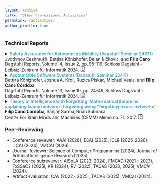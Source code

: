 ```yaml
---
layout: archive
title: "Other Professional Activities"
permalink: /activities/
author_profile: true
---
```


### Technical Reports


<details>
<summary> 
<strong style="color:#52adc8">Safety Assurance for Autonomous Mobility (Dagstuhl Seminar 24071)</strong> <br>
Jyotirmoy Deshmukh, Bettina Könighofer, Dejan Ničković, and <strong>Filip Cano</strong>
<br>
Dagstuhl Reports, Volume 14, Issue 2, pp. 95-119, Schloss Dagstuhl – Leibniz-Zentrum für Informatik 2024.
<a href="https://drops.dagstuhl.de/storage/04dagstuhl-reports/volume14/issue02/24071/DagRep.14.2.95/DagRep.14.2.95.pdf"
style="text-decoration: none;">
<img src="./../images/pdf-svg.svg" width=16em title="pdf"/>
</a>
</summary>
<br>
<div style="margin-left: 2em">
<strong> Abstract: </strong>
This report documents the program and the outcomes of the Dagstuhl Seminar "Safety Assurance for Autonomous Mobility" (24071). The seminar brought together an interdisciplinary group of researchers and practitioners from the fields of formal methods, cyber-physical systems, and artificial intelligence, with a common interest in autonomous mobility. Through a series of talks, working groups, and open problem discussions, participants explored the challenges and opportunities associated with ensuring the safety of autonomous systems in various domains, including industrial automation, automotive, railways, and aerospace. Key topics addressed included the need for industrial-grade autonomous products to operate reliably in safety-critical environments, highlighting the lack of standardized procedures for obtaining safety certifications for AI-based systems. Recent advancements in the verification and validation (V&V) of autonomous mobility systems were presented, focusing on requirements verification, testing, certification, and correct-by-design approaches. Overall, the seminar provided a comprehensive overview of the current state and future directions in safe autonomous mobility, emphasizing the need for interdisciplinary collaboration and innovation to address the complex challenges in this rapidly evolving field.
<br>
<br>
<details><summary>BibTex:</summary>
<pre>
@Article{deshmukh_et_al:DagRep.14.2.95,
  author =	{Deshmukh, Jyotirmoy and K\"{o}nighofer, Bettina and Ni\v{c}kovi\'{c}, Dejan and Cano, Filip},
  title =	{Safety Assurance for Autonomous Mobility (Dagstuhl Seminar 24071)},
  pages =	{95--119},
  journal =	{Dagstuhl Reports},
  ISSN =	{2192-5283},
  year =	{2024},
  volume =	{14},
  number =	{2},
  editor =	{Deshmukh, Jyotirmoy and K\"{o}nighofer, Bettina and Ni\v{c}kovi\'{c}, Dejan and Cano, Filip},
  publisher =	{Schloss Dagstuhl -- Leibniz-Zentrum f{\"u}r Informatik},
  address =	{Dagstuhl, Germany},
  URL =		{https://drops.dagstuhl.de/entities/document/10.4230/DagRep.14.2.95},
  URN =		{urn:nbn:de:0030-drops-205009},
  doi =		{10.4230/DagRep.14.2.95},
  annote =	{Keywords: aerospace, automotive, autonomy, formal methods, railway}
}

</pre>
</details>
</div>
</details>




<details>
<summary> 
<strong style="color:#52adc8">Accountable Software Systems (Dagstuhl Seminar 23411)</strong> <br>
Bettina Könighofer, Joshua A. Kroll, Ruzica Piskac, Michael Veale, and <strong>Filip Cano Córdoba</strong>
<br>
Dagstuhl Reports, Volume 13, Issue 10, pp. 24-49, Schloss Dagstuhl – Leibniz-Zentrum für Informatik 2024.
<a href="https://drops.dagstuhl.de/storage/04dagstuhl-reports/volume13/issue10/23411/DagRep.13.10.24/DagRep.13.10.24.pdf"
style="text-decoration: none;">
<img src="./../images/pdf-svg.svg" width=16em title="pdf"/>
</a>
</summary>
<br>
<div style="margin-left: 2em">
<strong> Abstract: </strong>
This report documents the program and the outcomes of Dagstuhl Seminar 23411 "Accountable Software Systems". The seminar brought together an interdisciplinary group of researchers from the fields of formal methods, machine learning, philosophy, political science, law, and policy studies to address the critical issue of accountability in the development and deployment of software systems. As these systems increasingly assume roles within safety-critical domains of society, including transportation, healthcare, recruitment, and the judiciary, the seminar aimed to explore the multifaceted concept of accountability, its significance, and its implementation challenges in this context. During the seminar, experts engaged deeply in discussions, presentations, and collaborative sessions, focusing on key themes such as the application of formal tools in socio-technical accountability, the impact of computing infrastructures on software accountability, and the innovation of formal languages and models to improve accountability measures. This interdisciplinary dialogue underscored the complexities involved in defining and operationalizing accountability, especially in light of technological advancements and their societal implications. The participants of the seminar reached a consensus on the pressing need for ongoing research and cross-disciplinary efforts to develop effective accountability mechanisms, highlighting the critical role of integrating socio-technical approaches and formal methodologies to enhance the accountability of autonomous systems and their contributions to society.
<br>
<br>
<details><summary>BibTex:</summary>
<pre>
@Article{konighofer_et_al:DagRep.13.10.24,
  author =	{K\"{o}nighofer, Bettina and Kroll, Joshua A. and Piskac, Ruzica and Veale, Michael and C\'{o}rdoba, Filip Cano},
  title =	{Accountable Software Systems (Dagstuhl Seminar 23411)},
  pages =	{24--49},
  journal =	{Dagstuhl Reports},
  ISSN =	{2192-5283},
  year =	{2024},
  volume =	{13},
  number =	{10},
  editor =	{K\"{o}nighofer, Bettina and Kroll, Joshua A. and Piskac, Ruzica and Veale, Michael and C\'{o}rdoba, Filip Cano},
  publisher =	{Schloss Dagstuhl -- Leibniz-Zentrum f{\"u}r Informatik},
  address =	{Dagstuhl, Germany},
  URL =		{https://drops.dagstuhl.de/entities/document/10.4230/DagRep.13.10.24},
  URN =		{urn:nbn:de:0030-drops-198328},
  doi =		{10.4230/DagRep.13.10.24},
  annote =	{Keywords: accountability, Responsible Decision Making, Societal Impact of AI}
}

</pre>
</details>
</div>
</details>

<details>
<summary> 
<strong style="color:#52adc8">Theory of Intelligence with Forgetting: Mathematical theorems explaining human universal forgetting using “forgetting neural networks”</strong> <br>
<strong>Filip Cano Córdoba</strong>, Sanjay Sarma, Brian Subirana.
<br>
Center For Brain Minds and Machines (CBMM) Memo no. 71, 2017.
<a href="https://dspace.mit.edu/bitstream/handle/1721.1/113608/CBMM-Memo-071.pdf">
<img src="./../images/pdf-svg.svg" width=16em title="pdf"/>
</a>
</summary>
<br>
<div style="margin-left: 2em">
<strong> Abstract: </strong>
In [42] we suggested that any memory stored in the human/animal brain is forgotten following the Ebingghaus curve – in this follow-on paper, we define a novel algebraic structure, a Forgetting Neural Network, as a simple mathematical model based on assuming parameters of a neuron in a neural network are forgotten using the Ebbinghaus forgetting curve. We model neural networks in Sobolev spaces using [35] as our departure point and demonstrate four novel theorems of Forgetting Neural Networks: theorem of non-instantaneous forgetting, theorem of universal forgetting, curse of forgetting theorem, and center of mass theorem. We also proof the novel decreasing inference theorem which we feel is relevant beyond Ebbinghaus forgetting: compositional deep neural networks cannot arbitrarily combine low level “features” – meaning only certain arrangements of features calculated in intermediate levels can show up in higher levels. This proof leads us to present the possibly most efficient representation of neural networks’ “minimal polynomial basis layer” (MPBL) since our basis construct can generate n polynomials of order m using only 2m + 1 + n neurons. As we briefly discuss in the conclusion, there are about 10 similarities between forgetting neural networks and human forgetting and our research elicits more questions than it answers and may have implications for neuroscience research including our understanding of how babies learn (or, perhaps, forget), including what we call the baby forgetting conjecture.

<br>
<br>
<details><summary>BibTex:</summary>
<pre>
@techreport{cano2017theory,
  title={Theory of intelligence with forgetting: Mathematical theorems explaining human universal forgetting using “forgetting neural networks”},
  author={Cano-C{\'o}rdoba, Felipe and Sarma, Sanjay and Subirana, Brian},
  year={2017},
  institution={Center for Brains, Minds and Machines (CBMM)}
}
</pre>
</details>
</div>
</details>

### Peer-Reviewing

* Conference reviewer: AAAI (2026), ECAI (2025), ICLR (2025, 2026), IJCAI (2024), VMCAI (2026).
* Journal Reviewer: Science of Computer Programming (2024), Journal of Artificial Intelligence Research (2025).
* Conference subreviewer: AISoLA (2023, 2024), FMCAD (2021 - 2023), FoSSaCS (2025), KR (2024), RV (2022), TACAS (2023, 2025), VMCAI (2024).
* Artifact evaluation: CAV (2022 - 2025), TACAS (2025), VMCAI (2024).